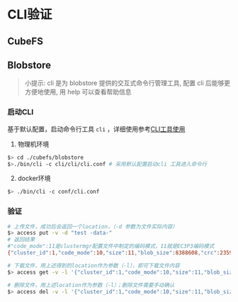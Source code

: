 # CLI验证

## CubeFS 


## Blobstore
> 小提示: cli 是为 blobstore 提供的交互式命令行管理工具, 配置 cli
> 后能够更方便地使用, 用 help 可以查看帮助信息
### 启动CLI

基于默认配置，启动命令行工具 `cli` ，详细使用参考[CLI工具使用](../cli/blobstore.md)
1. 物理机环境
``` bash
$> cd ./cubefs/blobstore
$>./bin/cli -c cli/cli/cli.conf # 采用默认配置启动cli 工具进入命令行
```
2. docker环境
``` bash
$> ./bin/cli -c conf/cli.conf
```

### 验证

``` bash
# 上传文件，成功后会返回一个location，（-d 参数为文件实际内容）
$> access put -v -d "test -data-"
# 返回结果
#"code_mode":11是clustermgr配置文件中制定的编码模式，11就是EC3P3编码模式
{"cluster_id":1,"code_mode":10,"size":11,"blob_size":8388608,"crc":2359314771,"blobs":[{"min_bid":1844899,"vid":158458,"count":1}]}

# 下载文件，用上述得到的location作为参数（-l），即可下载文件内容
$> access get -v -l '{"cluster_id":1,"code_mode":10,"size":11,"blob_size":8388608,"crc":2359314771,"blobs":[{"min_bid":1844899,"vid":158458,"count":1}]}'

# 删除文件，用上述location作为参数（-l）；删除文件需要手动确认
$> access del -v -l '{"cluster_id":1,"code_mode":10,"size":11,"blob_size":8388608,"crc":2359314771,"blobs":[{"min_bid":1844899,"vid":158458,"count":1}]}'
```